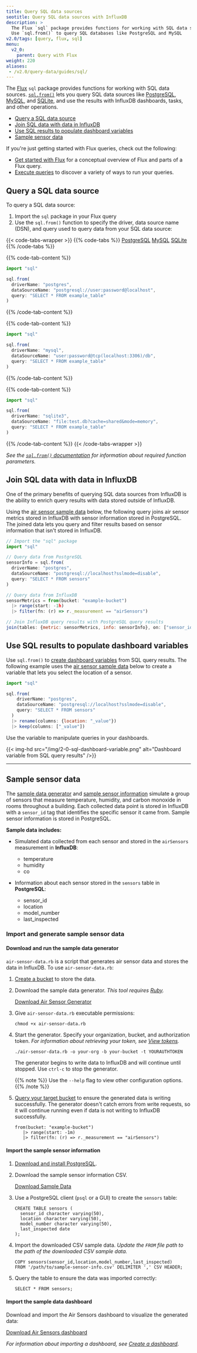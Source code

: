 ```yaml
---
title: Query SQL data sources
seotitle: Query SQL data sources with InfluxDB
description: >
  The Flux `sql` package provides functions for working with SQL data sources.
  Use `sql.from()` to query SQL databases like PostgreSQL and MySQL
v2.0/tags: [query, flux, sql]
menu:
  v2_0:
    parent: Query with Flux
weight: 220
aliases:
 - /v2.0/query-data/guides/sql/
---
```


The [Flux](/v2.0/reference/flux) `sql` package provides functions for working with SQL data sources.
[`sql.from()`](/v2.0/reference/flux/stdlib/sql/from/) lets you query SQL data sources
like [PostgreSQL](https://www.postgresql.org/), [MySQL](https://www.mysql.com/),
and [SQLite](https://www.sqlite.org/index.html), and use the results with InfluxDB
dashboards, tasks, and other operations.

- [Query a SQL data source](#query-a-sql-data-source)
- [Join SQL data with data in InfluxDB](#join-sql-data-with-data-in-influxdb)
- [Use SQL results to populate dashboard variables](#use-sql-results-to-populate-dashboard-variables)
- [Sample sensor data](#sample-sensor-data)

If you're just getting started with Flux queries, check out the following:

- [Get started with Flux](/v2.0/query-data/get-started/) for a conceptual overview of Flux and parts of a Flux query.
- [Execute queries](/v2.0/query-data/execute-queries/) to discover a variety of ways to run your queries.

## Query a SQL data source
To query a SQL data source:

1. Import the `sql` package in your Flux query
2. Use the `sql.from()` function to specify the driver, data source name (DSN),
   and query used to query data from your SQL data source:

{{< code-tabs-wrapper >}}
{{% code-tabs %}}
[PostgreSQL](#)
[MySQL](#)
[SQLite](#)
{{% /code-tabs %}}

{{% code-tab-content %}}
```js
import "sql"

sql.from(
  driverName: "postgres",
  dataSourceName: "postgresql://user:password@localhost",
  query: "SELECT * FROM example_table"
)
```
{{% /code-tab-content %}}

{{% code-tab-content %}}
```js
import "sql"

sql.from(
  driverName: "mysql",
  dataSourceName: "user:password@tcp(localhost:3306)/db",
  query: "SELECT * FROM example_table"
)
```
{{% /code-tab-content %}}

{{% code-tab-content %}}
```js
import "sql"

sql.from(
  driverName: "sqlite3",
  dataSourceName: "file:test.db?cache=shared&mode=memory",
  query: "SELECT * FROM example_table"
)
```
{{% /code-tab-content %}}
{{< /code-tabs-wrapper >}}

_See the [`sql.from()` documentation](/v2.0/reference/flux/stdlib/sql/from/) for
information about required function parameters._

## Join SQL data with data in InfluxDB
One of the primary benefits of querying SQL data sources from InfluxDB
is the ability to enrich query results with data stored outside of InfluxDB.

Using the [air sensor sample data](#sample-sensor-data) below, the following query
joins air sensor metrics stored in InfluxDB with sensor information stored in PostgreSQL.
The joined data lets you query and filter results based on sensor information
that isn't stored in InfluxDB.

```js
// Import the "sql" package
import "sql"

// Query data from PostgreSQL
sensorInfo = sql.from(
  driverName: "postgres",
  dataSourceName: "postgresql://localhost?sslmode=disable",
  query: "SELECT * FROM sensors"
)

// Query data from InfluxDB
sensorMetrics = from(bucket: "example-bucket")
  |> range(start: -1h)
  |> filter(fn: (r) => r._measurement == "airSensors")

// Join InfluxDB query results with PostgreSQL query results
join(tables: {metric: sensorMetrics, info: sensorInfo}, on: ["sensor_id"])
```

## Use SQL results to populate dashboard variables
Use `sql.from()` to [create dashboard variables](/v2.0/visualize-data/variables/create-variable/)
from SQL query results.
The following example uses the [air sensor sample data](#sample-sensor-data) below to
create a variable that lets you select the location of a sensor.

```js
import "sql"

sql.from(
    driverName: "postgres",
    dataSourceName: "postgresql://localhost?sslmode=disable",
    query: "SELECT * FROM sensors"
  )
  |> rename(columns: {location: "_value"})
  |> keep(columns: ["_value"])
```

Use the variable to manipulate queries in your dashboards.

{{< img-hd src="/img/2-0-sql-dashboard-variable.png" alt="Dashboard variable from SQL query results" />}}

---

## Sample sensor data
The [sample data generator](#download-and-run-the-sample-data-generator) and
[sample sensor information](#import-the-sample-sensor-information) simulate a
group of sensors that measure temperature, humidity, and carbon monoxide
in rooms throughout a building.
Each collected data point is stored in InfluxDB with a `sensor_id` tag that identifies
the specific sensor it came from.
Sample sensor information is stored in PostgreSQL.

**Sample data includes:**

- Simulated data collected from each sensor and stored in the `airSensors` measurement in **InfluxDB**:
    - temperature
    - humidity
    - co

- Information about each sensor stored in the `sensors` table in **PostgreSQL**:
    - sensor_id
    - location
    - model_number
    - last_inspected

### Import and generate sample sensor data

#### Download and run the sample data generator
`air-sensor-data.rb` is a script that generates air sensor data and stores the data in InfluxDB.
To use `air-sensor-data.rb`:

1. [Create a bucket](/v2.0/organizations/buckets/create-bucket/) to store the data.
2. Download the sample data generator. _This tool requires [Ruby](https://www.ruby-lang.org/en/)._

    <a class="btn download" href="/downloads/air-sensor-data.rb" download>Download Air Sensor Generator</a>

3. Give `air-sensor-data.rb` executable permissions:

    ```
    chmod +x air-sensor-data.rb
    ```

4. Start the generator. Specify your organization, bucket, and authorization token.
  _For information about retrieving your token, see [View tokens](/v2.0/security/tokens/view-tokens/)._

    ```
    ./air-sensor-data.rb -o your-org -b your-bucket -t YOURAUTHTOKEN
    ```

    The generator begins to write data to InfluxDB and will continue until stopped.
    Use `ctrl-c` to stop the generator.

    {{% note %}}
    Use the `--help` flag to view other configuration options.
    {{% /note %}}

5. [Query your target bucket](/v2.0/query-data/execute-queries/) to ensure the
   generated data is writing successfully.
   The generator doesn't catch errors from write requests, so it will continue running
   even if data is not writing to InfluxDB successfully.

    ```
    from(bucket: "example-bucket")
       |> range(start: -1m)
       |> filter(fn: (r) => r._measurement == "airSensors")
    ```

#### Import the sample sensor information
1. [Download and install PostgreSQL](https://www.postgresql.org/download/).
2. Download the sample sensor information CSV.

    <a class="btn download" href="/downloads/sample-sensor-info.csv" download>Download Sample Data</a>

3. Use a PostgreSQL client (`psql` or a GUI) to create the `sensors` table:

    ```
    CREATE TABLE sensors (
      sensor_id character varying(50),
      location character varying(50),
      model_number character varying(50),
      last_inspected date
    );
    ```

4. Import the downloaded CSV sample data.
   _Update the `FROM` file path to the path of the downloaded CSV sample data._

    ```
    COPY sensors(sensor_id,location,model_number,last_inspected)
    FROM '/path/to/sample-sensor-info.csv' DELIMITER ',' CSV HEADER;
    ```

5. Query the table to ensure the data was imported correctly:

    ```
    SELECT * FROM sensors;
    ```

#### Import the sample data dashboard
Download and import the Air Sensors dashboard to visualize the generated data:

<a class="btn download" href="/downloads/air-sensors-dashboard.json" download>Download Air Sensors dashboard</a>

_For information about importing a dashboard, see [Create a dashboard](/v2.0/visualize-data/dashboards/create-dashboard/#create-a-new-dashboard)._
